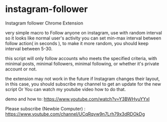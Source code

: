 # instagram-follower
Instagram follower Chrome Extension

very simple macro to Follow anyone on instagram, use with random interval so it looks like normal user's activity
you can set min-max interval between follow action( in seconds ), to make it more random, you should keep interval between 5-30.

this script will only follow accounts who meets the specified criteria, with minimal posts, minimal followers, minimal following, or whether it's private account or not.

the extension may not work in the future if Instagram changes their layout, in this case, you should subscribe my channel to get an update for the new script
Or You can watch my youtube video how to do that.

demo and how to:
https://www.youtube.com/watch?v=Y3BWHyuYYxI

Please subscribe (Newbie Computer) :
https://www.youtube.com/channel/UCqRqvw9n7Lrh79x3dRDOkDg
